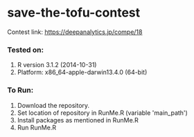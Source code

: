 # save-the-tofu-contest
Contest link: https://deepanalytics.jp/compe/18

### Tested on:
1.  R version 3.1.2 (2014-10-31)
2.  Platform: x86_64-apple-darwin13.4.0 (64-bit)

### To Run:
1. Download the repository.
2. Set location of repository in RunMe.R (variable 'main_path')
3. Install packages as mentioned in RunMe.R
4. Run RunMe.R
